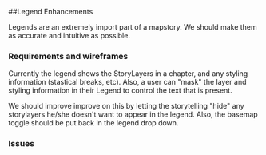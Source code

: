 ##Legend Enhancements 

Legends are an extremely import part of a mapstory. We should make them as accurate and intuitive as possible.

### Requirements and wireframes

Currently the legend shows the StoryLayers in a chapter, and any styling information (stastical breaks, etc). Also, a user can "mask" the layer and styling information in their Legend to control the text that is present.

We should improve improve on this by letting the storytelling "hide" any storylayers he/she doesn't want to appear in the legend. Also, the basemap toggle should be put back in the legend drop down.

### Issues
